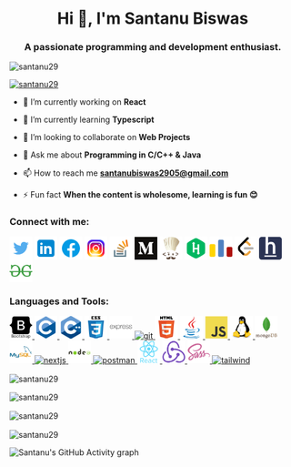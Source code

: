 <h1 align="center">Hi 👋, I'm Santanu Biswas</h1>
<h3 align="center">A passionate programming and development enthusiast.</h3>

<p align="left"> <img src="https://komarev.com/ghpvc/?username=santanu29&label=Profile%20views&color=0e75b6&style=flat" alt="santanu29" /> </p>

<p align="left"> <a href="https://github.com/ryo-ma/github-profile-trophy"><img src="https://github-profile-trophy.vercel.app/?username=santanu29&column=7" alt="santanu29" /></a> </p>

- 🔭 I’m currently working on **React**

- 🌱 I’m currently learning **Typescript**

- 👯 I’m looking to collaborate on **Web Projects**

- 💬 Ask me about **Programming in C/C++ & Java**

- 📫 How to reach me **santanubiswas2905@gmail.com**

- ⚡ Fun fact **When the content is wholesome, learning is fun 😊**

<h3 align="left">Connect with me:</h3>
<p align="left">
<a href="https://twitter.com/santanubiswas13" target="blank"><img align="center" src="images/twitter.png" alt="santanubiswas13" height="40" width="40" /></a>
<a href="https://linkedin.com/in/santanubiswas2905" target="blank"><img align="center" src="images/linkedin.png" alt="santanu-biswas-4162191a4" height="40" width="40" /></a>
<a href="https://fb.com/santanu.biswas.7906" target="blank"><img align="center" src="images/facebook.png" alt="santanu.biswas.7906" height="40" width="40" /></a>
<a href="https://instagram.com/santanubiswas2925" target="blank"><img align="center" src="images/instagram.png" alt="santanubiswas2925" height="40" width="40" /></a>
<a href="https://stackoverflow.com/users/14958312" target="blank"><img align="center" src="images/stackoverflow.png" alt="14958312" height="40" width="40" /></a>
<a href="https://medium.com/@santanu29" target="blank"><img align="center" src="images/medium.png" alt="@santanu29" height="40" width="40" /></a>
<a href="https://www.codechef.com/users/santanu29" target="blank"><img align="center" src="images/codechef.png" alt="santanu29" height="40" width="40" /></a>
<a href="https://www.hackerrank.com/santanu2905" target="blank"><img align="center" src="images/hackerrank.png" alt="santanu2905" height="40" width="40" /></a>
<a href="https://codeforces.com/profile/santanu29" target="blank"><img align="center" src="images/codeforces.png" alt="santanu29" height="40" width="40" /></a>
<a href="https://www.leetcode.com/santanu29" target="blank"><img align="center" src="images/leetcode.png" alt="santanu29" height="40" width="40" /></a>
<a href="https://www.hackerearth.com/@santanu2905" target="blank"><img align="center" src="images/hackerearth.png" alt="@santanu2905" height="40" width="40" /></a>
<a href="https://auth.geeksforgeeks.org/user/santanu29/profile" target="blank"><img align="center" src="images/geeksforgeeks.png" alt="santanu29/profile" height="40" width="40" /></a>
</p>

<h3 align="left">Languages and Tools:</h3>
<p align="left"> <a href="https://getbootstrap.com" target="_blank" rel="noreferrer"> <img src="https://raw.githubusercontent.com/devicons/devicon/master/icons/bootstrap/bootstrap-plain-wordmark.svg" alt="bootstrap" width="40" height="40"/> </a> <a href="https://www.cprogramming.com/" target="_blank" rel="noreferrer"> <img src="https://raw.githubusercontent.com/devicons/devicon/master/icons/c/c-original.svg" alt="c" width="40" height="40"/> </a> <a href="https://www.w3schools.com/cpp/" target="_blank" rel="noreferrer"> <img src="https://raw.githubusercontent.com/devicons/devicon/master/icons/cplusplus/cplusplus-original.svg" alt="cplusplus" width="40" height="40"/> </a> <a href="https://www.w3schools.com/css/" target="_blank" rel="noreferrer"> <img src="https://raw.githubusercontent.com/devicons/devicon/master/icons/css3/css3-original-wordmark.svg" alt="css3" width="40" height="40"/> </a> <a href="https://expressjs.com" target="_blank" rel="noreferrer"> <img src="https://raw.githubusercontent.com/devicons/devicon/master/icons/express/express-original-wordmark.svg" alt="express" width="40" height="40"/> </a> <a href="https://git-scm.com/" target="_blank" rel="noreferrer"> <img src="https://www.vectorlogo.zone/logos/git-scm/git-scm-icon.svg" alt="git" width="40" height="40"/> </a> <a href="https://www.w3.org/html/" target="_blank" rel="noreferrer"> <img src="https://raw.githubusercontent.com/devicons/devicon/master/icons/html5/html5-original-wordmark.svg" alt="html5" width="40" height="40"/> </a> <a href="https://www.java.com" target="_blank" rel="noreferrer"> <img src="https://raw.githubusercontent.com/devicons/devicon/master/icons/java/java-original.svg" alt="java" width="40" height="40"/> </a> <a href="https://developer.mozilla.org/en-US/docs/Web/JavaScript" target="_blank" rel="noreferrer"> <img src="https://raw.githubusercontent.com/devicons/devicon/master/icons/javascript/javascript-original.svg" alt="javascript" width="40" height="40"/> </a> <a href="https://www.linux.org/" target="_blank" rel="noreferrer"> <img src="https://raw.githubusercontent.com/devicons/devicon/master/icons/linux/linux-original.svg" alt="linux" width="40" height="40"/> </a> <a href="https://www.mongodb.com/" target="_blank" rel="noreferrer"> <img src="https://raw.githubusercontent.com/devicons/devicon/master/icons/mongodb/mongodb-original-wordmark.svg" alt="mongodb" width="40" height="40"/> </a> <a href="https://www.mysql.com/" target="_blank" rel="noreferrer"> <img src="https://raw.githubusercontent.com/devicons/devicon/master/icons/mysql/mysql-original-wordmark.svg" alt="mysql" width="40" height="40"/> </a> <a href="https://nextjs.org/" target="_blank" rel="noreferrer"> <img src="https://cdn.worldvectorlogo.com/logos/nextjs-2.svg" alt="nextjs" width="40" height="40"/> </a> <a href="https://nodejs.org" target="_blank" rel="noreferrer"> <img src="https://raw.githubusercontent.com/devicons/devicon/master/icons/nodejs/nodejs-original-wordmark.svg" alt="nodejs" width="40" height="40"/> </a> <a href="https://postman.com" target="_blank" rel="noreferrer"> <img src="https://www.vectorlogo.zone/logos/getpostman/getpostman-icon.svg" alt="postman" width="40" height="40"/> </a> <a href="https://reactjs.org/" target="_blank" rel="noreferrer"> <img src="https://raw.githubusercontent.com/devicons/devicon/master/icons/react/react-original-wordmark.svg" alt="react" width="40" height="40"/> </a> <a href="https://redux.js.org" target="_blank" rel="noreferrer"> <img src="https://raw.githubusercontent.com/devicons/devicon/master/icons/redux/redux-original.svg" alt="redux" width="40" height="40"/> </a> <a href="https://sass-lang.com" target="_blank" rel="noreferrer"> <img src="https://raw.githubusercontent.com/devicons/devicon/master/icons/sass/sass-original.svg" alt="sass" width="40" height="40"/> </a> <a href="https://tailwindcss.com/" target="_blank" rel="noreferrer"> <img src="https://www.vectorlogo.zone/logos/tailwindcss/tailwindcss-icon.svg" alt="tailwind" width="40" height="40"/> </a> </p>


<p><img align="center" src="https://github-readme-stats.vercel.app/api/top-langs?username=santanu29&hide=jupyter%20notebook&show_icons=true&locale=en&layout=compact&langs_count=20" alt="santanu29" /></p>

<p><img align="center" src="https://github-readme-stats.vercel.app/api?username=santanu29&show_icons=true&locale=en" alt="santanu29" /></p>

<p><img align="center" src="https://github-readme-streak-stats.herokuapp.com/?user=santanu29&" alt="santanu29" /></p>

<p><img align="center" src="https://github-profile-summary-cards.vercel.app/api/cards/profile-details?username=santanu29&theme=vue" alt="santanu29" /></p>

![Santanu's GitHub Activity graph](https://activity-graph.herokuapp.com/graph?username=santanu29&theme=react-dark)


